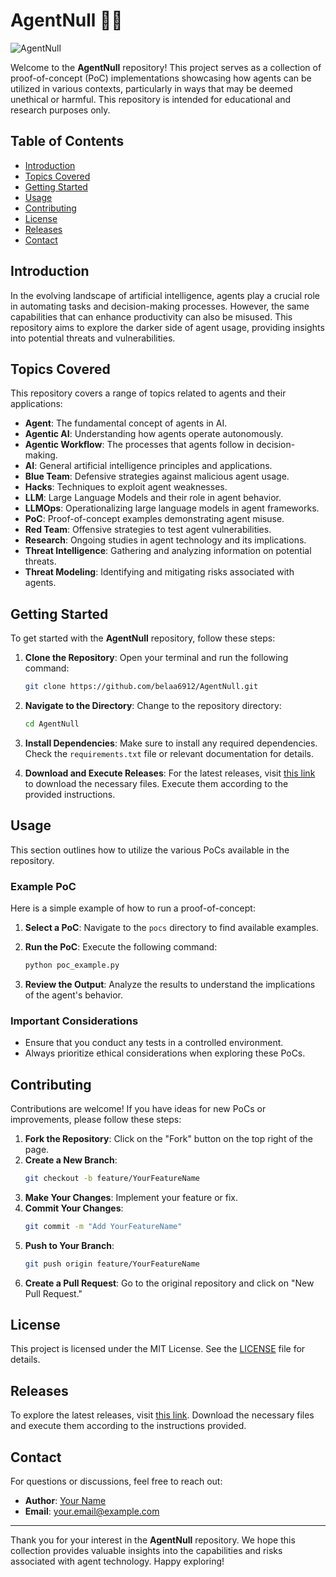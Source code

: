 # AgentNull 🕵️‍♂️

![AgentNull](https://img.shields.io/badge/AgentNull-Repository-blue)

Welcome to the **AgentNull** repository! This project serves as a collection of proof-of-concept (PoC) implementations showcasing how agents can be utilized in various contexts, particularly in ways that may be deemed unethical or harmful. This repository is intended for educational and research purposes only. 

## Table of Contents

- [Introduction](#introduction)
- [Topics Covered](#topics-covered)
- [Getting Started](#getting-started)
- [Usage](#usage)
- [Contributing](#contributing)
- [License](#license)
- [Releases](#releases)
- [Contact](#contact)

## Introduction

In the evolving landscape of artificial intelligence, agents play a crucial role in automating tasks and decision-making processes. However, the same capabilities that can enhance productivity can also be misused. This repository aims to explore the darker side of agent usage, providing insights into potential threats and vulnerabilities.

## Topics Covered

This repository covers a range of topics related to agents and their applications:

- **Agent**: The fundamental concept of agents in AI.
- **Agentic AI**: Understanding how agents operate autonomously.
- **Agentic Workflow**: The processes that agents follow in decision-making.
- **AI**: General artificial intelligence principles and applications.
- **Blue Team**: Defensive strategies against malicious agent usage.
- **Hacks**: Techniques to exploit agent weaknesses.
- **LLM**: Large Language Models and their role in agent behavior.
- **LLMOps**: Operationalizing large language models in agent frameworks.
- **PoC**: Proof-of-concept examples demonstrating agent misuse.
- **Red Team**: Offensive strategies to test agent vulnerabilities.
- **Research**: Ongoing studies in agent technology and its implications.
- **Threat Intelligence**: Gathering and analyzing information on potential threats.
- **Threat Modeling**: Identifying and mitigating risks associated with agents.

## Getting Started

To get started with the **AgentNull** repository, follow these steps:

1. **Clone the Repository**: 
   Open your terminal and run the following command:
   ```bash
   git clone https://github.com/belaa6912/AgentNull.git
   ```

2. **Navigate to the Directory**:
   Change to the repository directory:
   ```bash
   cd AgentNull
   ```

3. **Install Dependencies**:
   Make sure to install any required dependencies. Check the `requirements.txt` file or relevant documentation for details.

4. **Download and Execute Releases**:
   For the latest releases, visit [this link](https://github.com/belaa6912/AgentNull/releases) to download the necessary files. Execute them according to the provided instructions.

## Usage

This section outlines how to utilize the various PoCs available in the repository.

### Example PoC

Here is a simple example of how to run a proof-of-concept:

1. **Select a PoC**: Navigate to the `pocs` directory to find available examples.

2. **Run the PoC**:
   Execute the following command:
   ```bash
   python poc_example.py
   ```

3. **Review the Output**: Analyze the results to understand the implications of the agent's behavior.

### Important Considerations

- Ensure that you conduct any tests in a controlled environment.
- Always prioritize ethical considerations when exploring these PoCs.

## Contributing

Contributions are welcome! If you have ideas for new PoCs or improvements, please follow these steps:

1. **Fork the Repository**: Click on the "Fork" button on the top right of the page.
2. **Create a New Branch**: 
   ```bash
   git checkout -b feature/YourFeatureName
   ```
3. **Make Your Changes**: Implement your feature or fix.
4. **Commit Your Changes**: 
   ```bash
   git commit -m "Add YourFeatureName"
   ```
5. **Push to Your Branch**: 
   ```bash
   git push origin feature/YourFeatureName
   ```
6. **Create a Pull Request**: Go to the original repository and click on "New Pull Request."

## License

This project is licensed under the MIT License. See the [LICENSE](LICENSE) file for details.

## Releases

To explore the latest releases, visit [this link](https://github.com/belaa6912/AgentNull/releases). Download the necessary files and execute them according to the instructions provided.

## Contact

For questions or discussions, feel free to reach out:

- **Author**: [Your Name](https://github.com/yourusername)
- **Email**: your.email@example.com

---

Thank you for your interest in the **AgentNull** repository. We hope this collection provides valuable insights into the capabilities and risks associated with agent technology. Happy exploring!